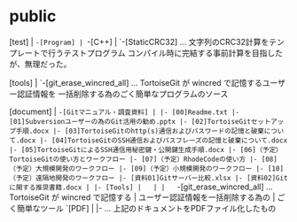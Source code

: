 public
======

[test]
 |
 `-[Program]
    |
    `-[C++]
       |
       `-[StaticCRC32] ... 文字列のCRC32計算をテンプレートで行うテストプログラム
                           コンパイル時に完結する事前計算を目指したが、無理だった。

[tools]
 |
 `-[git_erase_wincred_all] ... TortoiseGit が wincred で記憶するユーザー認証情報を
                               一括削除する為のごく簡単なプログラムのソース

[document]
 |
 `-[Gitマニュアル・調査資料]
    |
    |- [00]Readme.txt
    |- [01]Subversionユーザーの為のGit活用の勧め.pptx
    |- [02]TortoiseGitセットアップ手順.docx
    |- [03]TortoiseGitのhttp(s)通信およびパスワードの記憶と破棄について.docx
    |- [04]TortoiseGitのSSH通信およびパスフレーズの記憶と破棄について.docx
    |- [05]TortoiseGitによるSSH通信用秘密鍵・公開鍵生成手順.docx
    |- [06]（予定）TortoiseGitの使い方とワークフロー
    |- [07]（予定）RhodeCodeの使い方
    |- [08]（予定）大規模開発のワークフロー
    |- [09]（予定）小規模開発のワークフロー
    |- [10]（予定）遠隔地開発のワークフロー
    |- [資料01]Gitサーバー比較.xlsx
    |- [資料02]Gitに関する推奨書籍.docx
    |
    |- [Tools]
    |   |
    |   `-[git_erase_wincred_all] ... TortoiseGit が wincred で記憶する
    |                                 ユーザー認証情報を一括削除する為の
    |                                 ごく簡単なツール
    `[PDF]
      |
      |- ... 上記のドキュメントをPDFファイル化したもの
